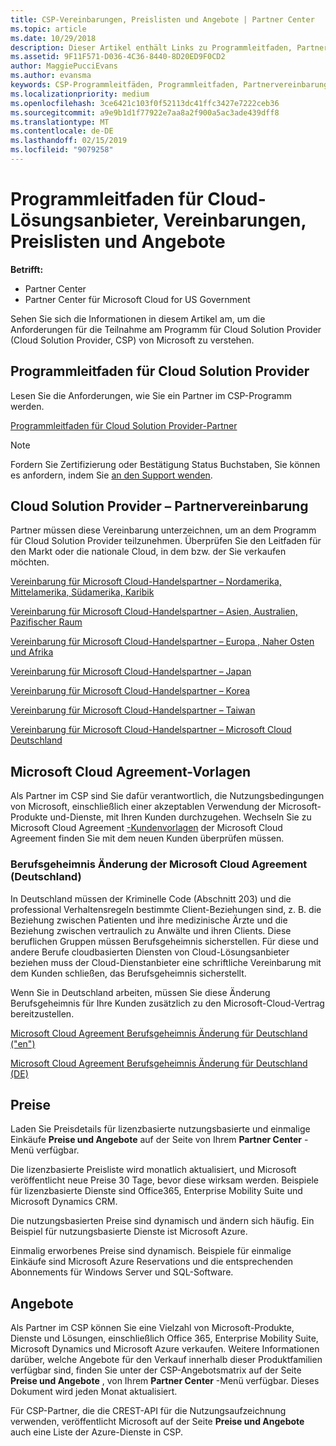 ```yaml
---
title: CSP-Vereinbarungen, Preislisten und Angebote | Partner Center
ms.topic: article
ms.date: 10/29/2018
description: Dieser Artikel enthält Links zu Programmleitfaden, Partnervereinbarungen, Kundenverträgen, Preislisten und Angeboten für Cloud Solution Provider.
ms.assetid: 9F11F571-D036-4C36-8440-8D20ED9F0CD2
author: MaggiePucciEvans
ms.author: evansma
keywords: CSP-Programmleitfäden, Programmleitfaden, Partnervereinbarungen, Kundenvereinbarung, Preislisten, Angebote
ms.localizationpriority: medium
ms.openlocfilehash: 3ce6421c103f0f52113dc41ffc3427e7222ceb36
ms.sourcegitcommit: a9e9b1d1f77922e7aa8a2f900a5ac3ade439dff8
ms.translationtype: MT
ms.contentlocale: de-DE
ms.lasthandoff: 02/15/2019
ms.locfileid: "9079258"
---
```

# <a name="cloud-solution-provider-program-guide-agreements-price-lists-and-offers"></a>Programmleitfaden für Cloud-Lösungsanbieter, Vereinbarungen, Preislisten und Angebote

**Betrifft:**

-  Partner Center
-  Partner Center für Microsoft Cloud for US Government


Sehen Sie sich die Informationen in diesem Artikel am, um die Anforderungen für die Teilnahme am Programm für Cloud Solution Provider (Cloud Solution Provider, CSP) von Microsoft zu verstehen. 

## <a name="cloud-solution-provider-program-guide"></a>Programmleitfaden für Cloud Solution Provider


Lesen Sie die Anforderungen, wie Sie ein Partner im CSP-Programm werden.

[Programmleitfaden für Cloud Solution Provider-Partner](http://go.microsoft.com/fwlink/p/?LinkId=617100)

>[!Note]
>Fordern Sie Zertifizierung oder Bestätigung Status Buchstaben, Sie können es anfordern, indem Sie [an den Support wenden](https://partner.microsoft.com/pcv/servicerequests/create).

## <a name="cloud-solution-provider-partner-agreement"></a>Cloud Solution Provider – Partnervereinbarung

Partner müssen diese Vereinbarung unterzeichnen, um an dem Programm für Cloud Solution Provider teilzunehmen. Überprüfen Sie den Leitfaden für den Markt oder die nationale Cloud, in dem bzw. der Sie verkaufen möchten.

[Vereinbarung für Microsoft Cloud-Handelspartner – Nordamerika, Mittelamerika, Südamerika, Karibik](http://download.microsoft.com/download/2/C/8/2C8CAC17-FCE7-4F51-9556-4D77C7022DF5/MCRA2018_AOC_ENG_Sep2018_CR.pdf)

[Vereinbarung für Microsoft Cloud-Handelspartner – Asien, Australien, Pazifischer Raum](http://download.microsoft.com/download/2/C/8/2C8CAC17-FCE7-4F51-9556-4D77C7022DF5/MCRA2018_APOC_ENG_Mar2019_CR.pdf)

[Vereinbarung für Microsoft Cloud-Handelspartner – Europa , Naher Osten und Afrika](http://download.microsoft.com/download/2/C/8/2C8CAC17-FCE7-4F51-9556-4D77C7022DF5/MCRA2018_EOC_ENG_Sep2018_CR.pdf)

[Vereinbarung für Microsoft Cloud-Handelspartner – Japan](http://download.microsoft.com/download/2/C/8/2C8CAC17-FCE7-4F51-9556-4D77C7022DF5/MCRA2018_JPN_ENG_Sep2018_CR.pdf)

[Vereinbarung für Microsoft Cloud-Handelspartner – Korea](http://download.microsoft.com/download/2/C/8/2C8CAC17-FCE7-4F51-9556-4D77C7022DF5/MCRA2018_KOR_ENG_Sep2018_CR.pdf)

[Vereinbarung für Microsoft Cloud-Handelspartner – Taiwan](http://download.microsoft.com/download/2/C/8/2C8CAC17-FCE7-4F51-9556-4D77C7022DF5/MCRA2018_TAI_ENG_Sep2018_CR.pdf)

[Vereinbarung für Microsoft Cloud-Handelspartner – Microsoft Cloud Deutschland](http://download.microsoft.com/download/2/C/8/2C8CAC17-FCE7-4F51-9556-4D77C7022DF5/MCRA2018_AOC_USGCC_ENG_Feb2019_CR.pdf)


## <a name="microsoft-cloud-agreement-templates"></a>Microsoft Cloud Agreement-Vorlagen

Als Partner im CSP sind Sie dafür verantwortlich, die Nutzungsbedingungen von Microsoft, einschließlich einer akzeptablen Verwendung der Microsoft-Produkte und-Dienste, mit Ihren Kunden durchzugehen. Wechseln Sie zu Microsoft Cloud Agreement [-Kundenvorlagen](agreements.md) der Microsoft Cloud Agreement finden Sie mit dem neuen Kunden überprüfen müssen. 



### <a name="professional-secrecy-amendment-to-the-microsoft-cloud-agreement-germany"></a>Berufsgeheimnis Änderung der Microsoft Cloud Agreement (Deutschland)

In Deutschland müssen der Kriminelle Code (Abschnitt 203) und die professional Verhaltensregeln bestimmte Client-Beziehungen sind, z. B. die Beziehung zwischen Patienten und ihre medizinische Ärzte und die Beziehung zwischen vertraulich zu Anwälte und ihren Clients. Diese beruflichen Gruppen müssen Berufsgeheimnis sicherstellen. Für diese und andere Berufe cloudbasierten Diensten von Cloud-Lösungsanbieter beziehen muss der Cloud-Dienstanbieter eine schriftliche Vereinbarung mit dem Kunden schließen, das Berufsgeheimnis sicherstellt. 

Wenn Sie in Deutschland arbeiten, müssen Sie diese Änderung Berufsgeheimnis für Ihre Kunden zusätzlich zu den Microsoft-Cloud-Vertrag bereitzustellen.

[Microsoft Cloud Agreement Berufsgeheimnis Änderung für Deutschland ("en")](https://go.microsoft.com/fwlink/?linkid=2030827&clcid=0x409)

[Microsoft Cloud Agreement Berufsgeheimnis Änderung für Deutschland (DE)](https://go.microsoft.com/fwlink/?linkid=2030827&clcid=0x407)


## <a name="pricing"></a>Preise


Laden Sie Preisdetails für lizenzbasierte nutzungsbasierte und einmalige Einkäufe **Preise und Angebote** auf der Seite von Ihrem **Partner Center** -Menü verfügbar. 

Die lizenzbasierte Preisliste wird monatlich aktualisiert, und Microsoft veröffentlicht neue Preise 30 Tage, bevor diese wirksam werden. Beispiele für lizenzbasierte Dienste sind Office365, Enterprise Mobility Suite und Microsoft Dynamics CRM. 

Die nutzungsbasierten Preise sind dynamisch und ändern sich häufig. Ein Beispiel für nutzungsbasierte Dienste ist Microsoft Azure.

Einmalig erworbenes Preise sind dynamisch. Beispiele für einmalige Einkäufe sind Microsoft Azure Reservations und die entsprechenden Abonnements für Windows Server und SQL-Software. 


## <a name="offers"></a>Angebote


Als Partner im CSP können Sie eine Vielzahl von Microsoft-Produkte, Dienste und Lösungen, einschließlich Office 365, Enterprise Mobility Suite, Microsoft Dynamics und Microsoft Azure verkaufen. Weitere Informationen darüber, welche Angebote für den Verkauf innerhalb dieser Produktfamilien verfügbar sind, finden Sie unter der CSP-Angebotsmatrix auf der Seite **Preise und Angebote** , von Ihrem **Partner Center** -Menü verfügbar. Dieses Dokument wird jeden Monat aktualisiert.

Für CSP-Partner, die die CREST-API für die Nutzungsaufzeichnung verwenden, veröffentlicht Microsoft auf der Seite **Preise und Angebote** auch eine Liste der Azure-Dienste in CSP.


